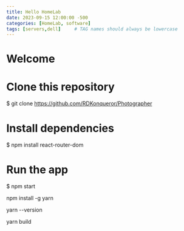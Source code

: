 ```yaml
---
title: Hello HomeLab
date: 2023-09-15 12:00:00 -500
categories: [HomeLab, software]
tags: [servers,dell]     # TAG names should always be lowercase
---
```


# Welcome


# Clone this repository
$ git clone https://github.com/RDKonqueror/Photographer

# Install dependencies
$ npm install react-router-dom

# Run the app
$ npm start

npm install -g yarn

yarn --version

yarn build